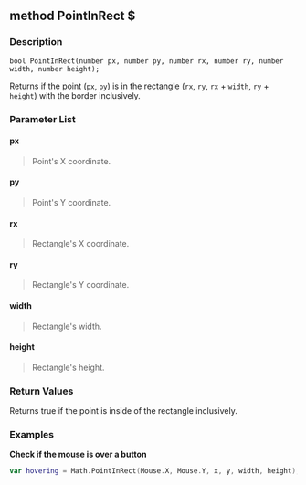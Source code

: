 ## method PointInRect $ ##

### Description ###
	bool PointInRect(number px, number py, number rx, number ry, number width, number height);
Returns if the point (`px`, `py`) is in the rectangle (`rx`, `ry`, `rx` + `width`, `ry` + `height`) with the border inclusively.

### Parameter List ###
#### px ####
> Point's X coordinate.

#### py ####
> Point's Y coordinate.

#### rx ####
> Rectangle's X coordinate.

#### ry ####
> Rectangle's Y coordinate.

#### width ####
> Rectangle's width.

#### height ####
> Rectangle's height.

### Return Values ###
Returns true if the point is inside of the rectangle inclusively.

### Examples ###
**Check if the mouse is over a button**
```swift
var hovering = Math.PointInRect(Mouse.X, Mouse.Y, x, y, width, height);
```